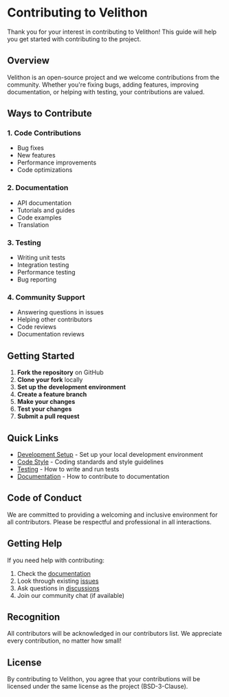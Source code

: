 # Contributing to Velithon

Thank you for your interest in contributing to Velithon! This guide will help you get started with contributing to the project.

## Overview

Velithon is an open-source project and we welcome contributions from the community. Whether you're fixing bugs, adding features, improving documentation, or helping with testing, your contributions are valued.

## Ways to Contribute

### 1. Code Contributions
- Bug fixes
- New features
- Performance improvements
- Code optimizations

### 2. Documentation
- API documentation
- Tutorials and guides
- Code examples
- Translation

### 3. Testing
- Writing unit tests
- Integration testing
- Performance testing
- Bug reporting

### 4. Community Support
- Answering questions in issues
- Helping other contributors
- Code reviews
- Documentation reviews

## Getting Started

1. **Fork the repository** on GitHub
2. **Clone your fork** locally
3. **Set up the development environment**
4. **Create a feature branch**
5. **Make your changes**
6. **Test your changes**
7. **Submit a pull request**

## Quick Links

- [Development Setup](development.md) - Set up your local development environment
- [Code Style](code-style.md) - Coding standards and style guidelines
- [Testing](testing.md) - How to write and run tests
- [Documentation](documentation.md) - How to contribute to documentation

## Code of Conduct

We are committed to providing a welcoming and inclusive environment for all contributors. Please be respectful and professional in all interactions.

## Getting Help

If you need help with contributing:

1. Check the [documentation](development.md)
2. Look through existing [issues](https://github.com/DVNghiem/velithon/issues)
3. Ask questions in [discussions](https://github.com/DVNghiem/velithon/discussions)
4. Join our community chat (if available)

## Recognition

All contributors will be acknowledged in our contributors list. We appreciate every contribution, no matter how small!

## License

By contributing to Velithon, you agree that your contributions will be licensed under the same license as the project (BSD-3-Clause).
